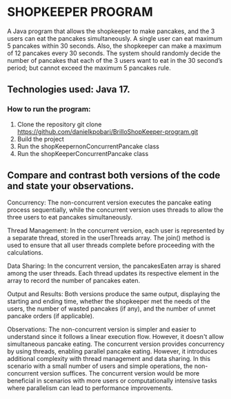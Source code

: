 # SHOPKEEPER PROGRAM

A  Java program that allows the shopkeeper to make pancakes, and the 3 users can eat the pancakes simultaneously. A single user can eat maximum 5 pancakes within 30 seconds. Also, the shopkeeper can make a maximum of 12 pancakes every 30 seconds. The system should randomly decide the number of pancakes that each of the 3 users want to eat in the 30 second’s period; but cannot exceed the maximum 5 pancakes rule.


## Technologies used: Java 17.


### How to run the program:
1.	Clone the repository
git clone https://github.com/danielkpobari/BrilloShopKeeper-program.git
2. Build the project
3. Run the shopKeepernonConcurrentPancake class
4. Run the shopKeeperConcurrentPancake class






## **Compare and contrast both versions of the code and state your observations.**

Concurrency: The non-concurrent version executes the pancake eating process sequentially, while the concurrent version uses threads to allow the three users to eat pancakes simultaneously.

Thread Management: In the concurrent version, each user is represented by a separate thread, stored in the userThreads array. The join() method is used to ensure that all user threads complete before proceeding with the calculations.

Data Sharing: In the concurrent version, the pancakesEaten array is shared among the user threads. Each thread updates its respective element in the array to record the number of pancakes eaten.

Output and Results: Both versions produce the same output, displaying the starting and ending time, whether the shopkeeper met the needs of the users, the number of wasted pancakes (if any), and the number of unmet pancake orders (if applicable).

Observations: The non-concurrent version is simpler and easier to understand since it follows a linear execution flow. However, it doesn't allow simultaneous pancake eating. The concurrent version provides concurrency by using threads, enabling parallel pancake eating. However, it introduces additional complexity with thread management and data sharing. In this scenario with a small number of users and simple operations, the non-concurrent version suffices. The concurrent version would be more beneficial in scenarios with more users or computationally intensive tasks where parallelism can lead to performance improvements.